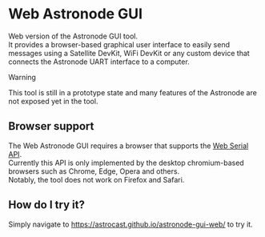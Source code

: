 # Web Astronode GUI

Web version of the Astronode GUI tool.\
It provides a browser-based graphical user interface to easily send messages using a Satellite DevKit, WiFi DevKit or any custom device that connects the Astronode UART interface to a computer.

> [!WARNING]
> This tool is still in a prototype state and many features of the Astronode are not exposed yet in the tool.

## Browser support

The Web Astronode GUI requires a browser that supports the [Web Serial API](https://developer.mozilla.org/en-US/docs/Web/API/Web_Serial_API).\
Currently this API is only implemented by the desktop chromium-based browsers such as Chrome, Edge, Opera and others.\
Notably, the tool does not work on Firefox and Safari.

## How do I try it?

Simply navigate to https://astrocast.github.io/astronode-gui-web/ to try it.